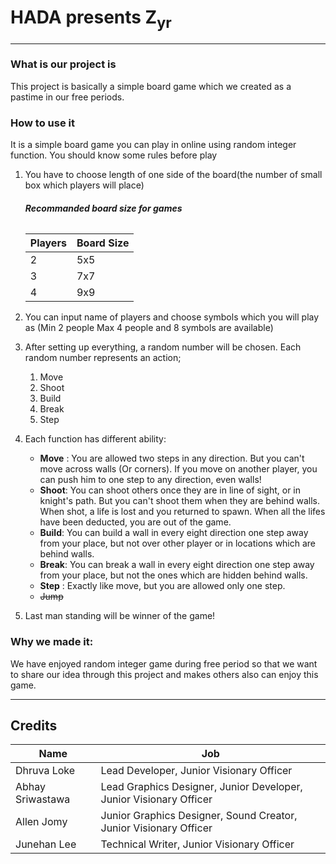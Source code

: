 # HADA presents Z<sub>yr</sub>
___
### What is our project is
This project is basically a simple board game which we created as a pastime in our free periods.

### How to use it
  It is a simple board game you can play in online using random integer function. You should know some rules before play

 1. You have to choose length of one side of the board(the number of small box which players will place)
  	###### **Recommanded board size for games**
    
    |Players|Board Size|
    |---|---|
    |2|5x5|
    |3|7x7|
    |4|9x9|
   
 2. You can input name of players and choose symbols which you will play as (Min 2 people Max 4 people and 8 symbols are available)
 
 3. After setting up everything, a random number will be chosen. Each random number represents an action;
  	1. Move
  	2. Shoot
  	3. Build
  	4. Break
  	5. Step
 
 4. Each function has different ability:

 	- **Move** : You are allowed two steps in any direction. But you can't move across walls (Or corners). If you move on another              player, you can push him to one step to any direction, even walls!
 	- **Shoot**: You can shoot others once they are in line of sight, or in knight's path. But you can't shoot them when they are behind walls. When shot, a life is lost and you returned to spawn. When all the lifes have been deducted, you are out of the game.
 	- **Build**: You can build a wall in every eight direction one step away from your place, but not over other player or in locations which are behind walls.
 	- **Break**: You can break a wall in every eight direction one step away from your place, but not the ones which are hidden behind walls.
 	- **Step** : Exactly like move, but you are allowed only one step.
 	- ~~Jump~~

 5. Last man standing will be winner of the game!
    
### Why we made it:

  We have enjoyed random integer game during free period so that we want to share our idea through this project and makes others also can enjoy this game.

___

## Credits
|Name|Job|
|---|---|
|Dhruva Loke|Lead Developer, Junior Visionary Officer|
|Abhay Sriwastawa|Lead Graphics Designer, Junior Developer, Junior Visionary Officer|
|Allen Jomy|Junior Graphics Designer, Sound Creator, Junior Visionary Officer|
|Junehan Lee|Technical Writer, Junior Visionary Officer|

